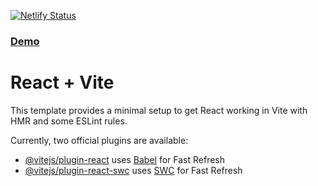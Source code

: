 [![Netlify Status](https://api.netlify.com/api/v1/badges/af448bda-24cd-4631-8610-65073c328f1c/deploy-status)](https://app.netlify.com/sites/library-zena7/deploys)
### [Demo](https://library-zena7.netlify.app/)

# React + Vite

This template provides a minimal setup to get React working in Vite with HMR and some ESLint rules.

Currently, two official plugins are available:

- [@vitejs/plugin-react](https://github.com/vitejs/vite-plugin-react/blob/main/packages/plugin-react/README.md) uses [Babel](https://babeljs.io/) for Fast Refresh
- [@vitejs/plugin-react-swc](https://github.com/vitejs/vite-plugin-react-swc) uses [SWC](https://swc.rs/) for Fast Refresh
